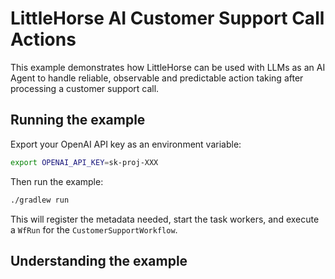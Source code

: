 # LittleHorse AI Customer Support Call Actions

This example demonstrates how LittleHorse can be used with LLMs as an AI Agent to handle reliable, observable and predictable action taking after processing a customer support call.

## Running the example

Export your OpenAI API key as an environment variable:

```bash
export OPENAI_API_KEY=sk-proj-XXX
```

Then run the example:

```bash
./gradlew run
```

This will register the metadata needed, start the task workers, and execute a `WfRun` for the `CustomerSupportWorkflow`.

## Understanding the example

